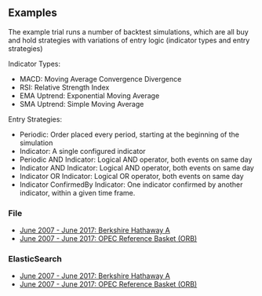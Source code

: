 ## Examples
The example trial runs a number of backtest simulations, which are all buy and hold strategies with variations of entry logic (indicator types and entry strategies)

Indicator Types:
- MACD: Moving Average Convergence Divergence
- RSI: Relative Strength Index
- EMA Uptrend: Exponential Moving Average
- SMA Uptrend: Simple Moving Average

Entry Strategies:
- Periodic: Order placed every period, starting at the beginning of the simulation
- Indicator: A single configured indicator
- Periodic AND Indicator: Logical AND operator, both events on same day
- Indicator AND Indicator: Logical AND operator, both events on same day
- Indicator OR Indicator: Logical OR operator, both events on same day
- Indicator ConfirmedBy Indicator: One indicator confirmed by another indicator, within a given time frame.

### File
- [June 2007 - June 2017: Berkshire Hathaway A](file/06_2007-06_2017-brk_a.md)
- [June 2007 - June 2017: OPEC Reference Basket (ORB)](file/06_2007-06_2017-orb.md)

### ElasticSearch
- [June 2007 - June 2017: Berkshire Hathaway A](es/06_2007-06_2017-brk_a.md)
- [June 2007 - June 2017: OPEC Reference Basket (ORB)](es/06_2007-06_2017-orb.md)
